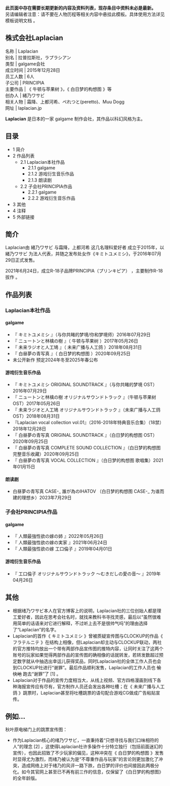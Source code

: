 **此页面中存在需要长期更新的内容及资料列表，现存条目中资料未必是最新。**  
另请编辑者注意：请不要在人物历程等相关内容中悬挂此模板。具体使用方法详见  模板说明文档  。

株式会社Laplacian  
---  
名称  |  Laplacian   
别名  |  拉普拉斯社，ラプラシアン   
类型  |  galgame会社   
成立时间  |  2015年12月28日   
员工人数  |  6人   
子公司  |  PRINCIPIA   
主要作品  |  《  牛顿与苹果树  》，《  白日梦的构想图  》等   
创办人  |  緒乃ワサビ   
相关人物  |  霜降、上都河希、ぺれつと(peretto)、Muu Dogg   
网址  |  laplacian.jp   
  
**Laplacian** 是日本的一家  galgame  制作会社，其作品以科幻风格为主。

##  目录

  * 1  简介 
  * 2  作品列表 
    * 2.1  Laplacian本社作品 
      * 2.1.1  galgame 
      * 2.1.2  游戏衍生音乐作品 
      * 2.1.3  朗读剧 
    * 2.2  子会社PRINCIPIA作品 
      * 2.2.1  galgame 
      * 2.2.2  游戏衍生音乐作品 
  * 3  其他 
  * 4  注释 
  * 5  外部链接 

##  简介

Laplacian由  緒乃ワサビ  与霜降，上都河希  这几名理科爱好者  成立于2015年，以  緒乃ワサビ
为法人代表，并随之发布处女作《キミトユメミシ》，于2016年07月29日正式发售。

2021年6月24日，成立R-18子品牌PRINCIPIA（プリンキピア）  ，主要制作R-18  拔作  。

##  作品列表

###  Laplacian本社作品

####  galgame

  * 『  キミトユメミシ  』（与你共睹的梦境/你和梦境师）2016年07月29日 
  * 『  ニュートンと林檎の樹  』（  牛顿与苹果树  ）2017年05月26日 
  * 『  未来ラジオと人工鳩  』（  未来广播与人工鸽  ）2018年08月31日 
  * 『  白昼夢の青写真  』（  白日梦的构想图  ）2020年09月25日 
  * 未公开新作 预定2024年冬至2025年春公布 

####  游戏衍生音乐作品

  * 『  キミトユメミシ ORIGINAL SOUNDTRACK  』（与你共睹的梦境 OST）2016年07月29日 
  * 『  ニュートンと林檎の樹 オリジナルサウンドトラック  』（牛顿与苹果树 OST）2017年05月26日 
  * 『  未来ラジオと人工鳩 オリジナルサウンドトラック  』（未来广播与人工鸽 OST）2018年08月31日 
  * 『Laplacian vocal collection vol.01』（2016-2018年特典音乐合集）（18禁）2018年12月28日 
  * 『  白昼夢の青写真 ORIGINAL SOUNDTRACK  』（白日梦的构想图 OST）2020年09月25日 
  * 『  白昼夢の青写真 COMPLETE SOUND COLLECTION  』（白日梦的构想图 完整音乐收藏）2020年09月25日 
  * 『  白昼夢の青写真 VOCAL COLLECTION  』（白日梦的构想图 歌唱集）2021年01月15日 

####  朗读剧

  * 白昼夢の青写真 CASE-_ 誰が為のIHATOV  （白日梦的构想图 CASE-_ 为谁而建的理想乡）2023年7月29日 

###  子会社PRINCIPIA作品

####  galgame

  * 『  人類最強性欲の嫁の姉  』2022年05月26日 
  * 『  人類最強性欲の嫁の実家  』2021年06月24日 
  * 『  人類最強性欲の嫁 工口倫子  』2019年04月01日 

####  游戏衍生音乐作品

  * 『  工口倫子 オリジナルサウンドトラック ～むきだしの愛の音～  』2019年04月26日 

##  其他

  * 根据绪乃ワサビ本人在官方博客上的说明，Laplacian社的三位创始人都是理工爱好者，因此在思考会社名时，就找来教科书寻找灵感，最后以“虽然很难用简单的话语来对它进行解释，不过听上去不是很帅气吗”的理由选择了“Laplacian”的名字。 
  * Laplacian的首作《  キミトユメミシ  》曾被质疑宣传图与CLOCKUP的作品《  フラテルニテ  》在结构上相像，但Laplacian却主动与CLOCKUP联动，两社的官方推特均放出一个带有两部作品宣传图的推特内容，让同时关注了这两个账号的玩家如果觉得两部作品的宣传图的确相像的话就转发，若转发数超过预定数字就从中抽选出幸运儿获得奖品，同时Laplacian社的全体工作人员也会到CLOCKUP社进行“谢罪”。最后作品顺利发售，Laplacian的工作人员也 ~~愉快地~~ 跑去“谢罪”了  [1]  。 
  * Laplacian对于作品的宣传力度相当大，从线上视频、官方四格漫画到线下各种海报宣传应有尽有，官方制作人员还会发出各种吐槽；在《  未来广播与人工鸽  》跳票时，Laplacian甚至将吐槽跳票的语句配合游戏CG做成广告粘贴宣传。 

例如…  
---  
秋叶原电梯门上的跳票宣传图：  
  
  
  * 作为Laplacian核心的绪乃ワサビ，一直秉持着“只想寻找与我们口味相符的人”的理念  [2]  ，这使得Laplacian社许多操作十分特立独行（包括前面迷幻的宣传），也因此招致了不少玩家的偏见，这种冲突在《  白日梦的构想图  》发售时显得尤为激烈，而绪乃被认为是“不尊重作品与玩家”的言论则更加激化了冲突，造成网络上对于绪乃的风评一路下跌，白日梦的评价也间接因此两极分化。如今其官网上甚至已不再有前三作的信息，仅保留了《白日梦的构想图》的全年龄版。 